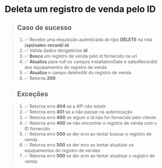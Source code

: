 # Deleta um registro de venda pelo ID

> ## Caso de sucesso

> 1. ✅ Recebe uma requisição autenticada do tipo **DELETE** na rota **/api/sales-record/:id**
> 2. ✅ Valida dados obrigatórios **id**
> 3. ✅ **Busca** um registro de venda pelo id fornecido na url
> 4. ✅ **Atualiza** para null os campos installationDate e salesRecordId dos equipamentos do registro de venda
> 5. ✅ **Atualiza** o campo deletedAt do registro de venda
> 6. ✅ Retorna **200**

> ## Exceções

> 1. ✅ Retorna erro **404** se a API não existir
> 2. ✅ Retorna erro **401** se a não passar na autenticação
> 3. ✅ Retorna erro **400** se algum o id não for fornecido pelo cliente
> 4. ✅ Retorna erro **400** se não encontrar o registro de venda com o ID fornecido
> 5. ✅ Retorna erro **500** se der erro ao tentar buscar o registro de venda
> 6. ✅ Retorna erro **500** se der erro ao tentar atualizar os equipamentos do registro de vendas
> 7. ✅ Retorna erro **500** se der erro ao tentar atualizar o registro de venda

